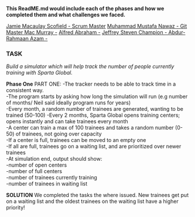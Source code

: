 **This ReadME.md would include each of the phases and how we completed them and what challenges we faced.**

[Jamie Macaulay Scofield - Scrum Master](https://github.com/JamieScofield)
[Muhammad Mustafa Nawaz - Git Master ](https://github.com/Typist01)
[Mac Murray -](https://github.com/Erratika)
[Alfred Abraham -](https://github.com/AlfredAbra)
[Jeffrey Steven Champion - ](https://github.com/Jchampion42)
[Abdur-Rahmaan Azam - ](https://github.com/abdurshazam)

### TASK
*Build a simulator which will help track the number of people currently training with Sparta Global.*

**Phase One**
PART ONE: 
-The tracker needs to be able to track time in a consistent way.  
-The program starts by asking how long the simulation will run (e.g number of months/ Neil said ideally program runs for years)  
-Every month, a random number of trainees are generated, wanting to be trained (50-100)
-Every 2 months, Sparta Global opens training centers; opens instantly and can take trainees every month  
-A center can train a max of 100 trainees and takes a random number (0-50) of trainees, not going over capacity  
-If a center is full, trainees can be moved to an empty one  
-If all are full, trainees go on a waiting list, and are prioritized over newer trainees  
-At simulation end, output should show:  
-number of open centers  
-number of full centers  
-number of trainees currently training  
-number of trainees in waiting list

**SOLUTION**
We completed the tasks the where issued. 
New trainees get put on a waiting list and the oldest trainees on the waiting list have a higher priority!

